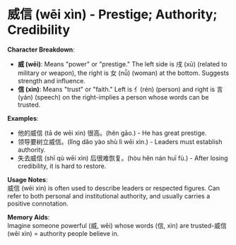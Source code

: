 # **威信 (wēi xìn) - Prestige; Authority; Credibility**

**Character Breakdown**:  
- **威 (wēi)**: Means "power" or "prestige." The left side is 戌 (xū) (related to military or weapon), the right is 女 (nǚ) (woman) at the bottom. Suggests strength and influence.  
- **信 (xìn)**: Means "trust" or "faith." Left is 亻(rén) (person) and right is 言 (yán) (speech) on the right-implies a person whose words can be trusted.

**Examples**:  
- 他的威信 (tā de wēi xìn) 很高。(hěn gāo.) - He has great prestige.  
- 领导要树立威信。(lǐng dǎo yào shù lì wēi xìn.) - Leaders must establish authority.  
- 失去威信 (shī qù wēi xìn) 后很难恢复。(hòu hěn nán huī fù.) - After losing credibility, it is hard to restore.

**Usage Notes**:  
威信 (wēi xìn) is often used to describe leaders or respected figures. Can refer to both personal and institutional authority, and usually carries a positive connotation.

**Memory Aids**:  
Imagine someone powerful (威, wēi) whose words (信, xìn) are trusted-威信 (wēi xìn) = authority people believe in.